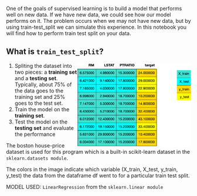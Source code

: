 One of the goals of supervised learning is to build a model that performs well on new data. 
If we have new data, we could see how our model performs on it. 
The problem occurs when we may not have new data, but by using train-test_split we can simulate this experience.
In this notebook you will find how to perform train test split on your data.

## What is `train_test_split`?
<img src='trainTestSplitBoston.png' width='310px' height='230px' align='right'>

1. Spliting the dataset into two pieces: a **training set** and a **testing set**. Typically, about 75% of the data goes to the training set and 25% goes to the test set. 
2. Train the model on the **training set**.
3. Test the model on the **testing set** and evaluate the performance 


The boston house-price dataset is used for this program which is a built-in scikit-learn dataset in the `sklearn.datasets module`.<br>

The colors in the image indicate which variable (X_train, X_test, y_train, y_test) the data from the dataframe df went to for a particular train test split.

MODEL USED: `LinearRegression` from the `sklearn.linear module`

